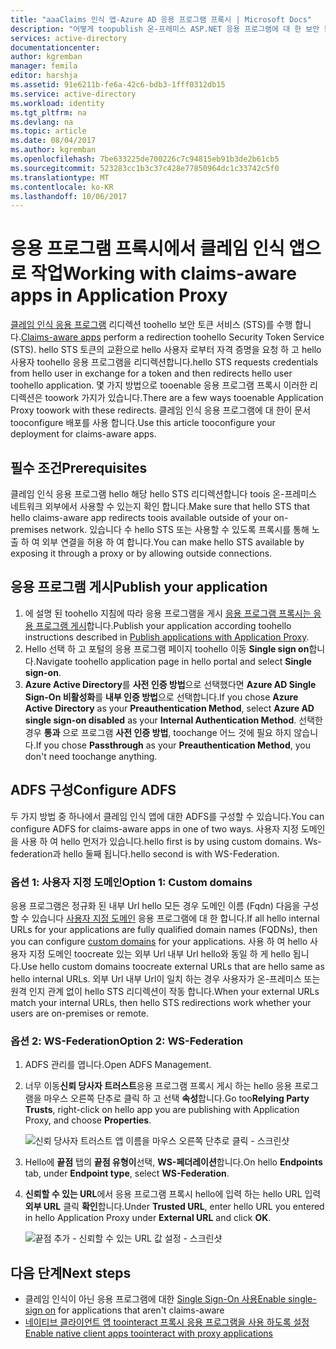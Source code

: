 ```yaml
---
title: "aaaClaims 인식 앱-Azure AD 응용 프로그램 프록시 | Microsoft Docs"
description: "어떻게 toopublish 온-프레미스 ASP.NET 응용 프로그램에 대 한 보안 원격 액세스 사용자가 ADFS 클레임을 수락 합니다."
services: active-directory
documentationcenter: 
author: kgremban
manager: femila
editor: harshja
ms.assetid: 91e6211b-fe6a-42c6-bdb3-1fff0312db15
ms.service: active-directory
ms.workload: identity
ms.tgt_pltfrm: na
ms.devlang: na
ms.topic: article
ms.date: 08/04/2017
ms.author: kgremban
ms.openlocfilehash: 7be633225de700226c7c94815eb91b3de2b61cb5
ms.sourcegitcommit: 523283cc1b3c37c428e77850964dc1c33742c5f0
ms.translationtype: MT
ms.contentlocale: ko-KR
ms.lasthandoff: 10/06/2017
---
```

# <a name="working-with-claims-aware-apps-in-application-proxy"></a><span data-ttu-id="9afe5-103">응용 프로그램 프록시에서 클레임 인식 앱으로 작업</span><span class="sxs-lookup"><span data-stu-id="9afe5-103">Working with claims-aware apps in Application Proxy</span></span>
<span data-ttu-id="9afe5-104">[클레임 인식 응용 프로그램](https://msdn.microsoft.com/library/windows/desktop/bb736227.aspx) 리디렉션 toohello 보안 토큰 서비스 (STS)를 수행 합니다.</span><span class="sxs-lookup"><span data-stu-id="9afe5-104">[Claims-aware apps](https://msdn.microsoft.com/library/windows/desktop/bb736227.aspx) perform a redirection toohello Security Token Service (STS).</span></span> <span data-ttu-id="9afe5-105">hello STS 토큰의 교환으로 hello 사용자 로부터 자격 증명을 요청 하 고 hello 사용자 toohello 응용 프로그램을 리디렉션합니다.</span><span class="sxs-lookup"><span data-stu-id="9afe5-105">hello STS requests credentials from hello user in exchange for a token and then redirects hello user toohello application.</span></span> <span data-ttu-id="9afe5-106">몇 가지 방법으로 tooenable 응용 프로그램 프록시 이러한 리디렉션은 toowork 가지가 있습니다.</span><span class="sxs-lookup"><span data-stu-id="9afe5-106">There are a few ways tooenable Application Proxy toowork with these redirects.</span></span> <span data-ttu-id="9afe5-107">클레임 인식 응용 프로그램에 대 한이 문서 tooconfigure 배포를 사용 합니다.</span><span class="sxs-lookup"><span data-stu-id="9afe5-107">Use this article tooconfigure your deployment for claims-aware apps.</span></span> 

## <a name="prerequisites"></a><span data-ttu-id="9afe5-108">필수 조건</span><span class="sxs-lookup"><span data-stu-id="9afe5-108">Prerequisites</span></span>
<span data-ttu-id="9afe5-109">클레임 인식 응용 프로그램 hello 해당 hello STS 리디렉션합니다 toois 온-프레미스 네트워크 외부에서 사용할 수 있는지 확인 합니다.</span><span class="sxs-lookup"><span data-stu-id="9afe5-109">Make sure that hello STS that hello claims-aware app redirects toois available outside of your on-premises network.</span></span> <span data-ttu-id="9afe5-110">있습니다 수 hello STS 또는 사용할 수 있도록 프록시를 통해 노출 하 여 외부 연결을 허용 하 여 합니다.</span><span class="sxs-lookup"><span data-stu-id="9afe5-110">You can make hello STS available by exposing it through a proxy or by allowing outside connections.</span></span> 

## <a name="publish-your-application"></a><span data-ttu-id="9afe5-111">응용 프로그램 게시</span><span class="sxs-lookup"><span data-stu-id="9afe5-111">Publish your application</span></span>

1. <span data-ttu-id="9afe5-112">에 설명 된 toohello 지침에 따라 응용 프로그램을 게시 [응용 프로그램 프록시는 응용 프로그램 게시](application-proxy-publish-azure-portal.md)합니다.</span><span class="sxs-lookup"><span data-stu-id="9afe5-112">Publish your application according toohello instructions described in [Publish applications with Application Proxy](application-proxy-publish-azure-portal.md).</span></span>
2. <span data-ttu-id="9afe5-113">Hello 선택 하 고 포털의 응용 프로그램 페이지 toohello 이동 **Single sign on**합니다.</span><span class="sxs-lookup"><span data-stu-id="9afe5-113">Navigate toohello application page in hello portal and select **Single sign-on**.</span></span>
3. <span data-ttu-id="9afe5-114">**Azure Active Directory**를 **사전 인증 방법**으로 선택했다면 **Azure AD Single Sign-On 비활성화**를 **내부 인증 방법**으로 선택합니다.</span><span class="sxs-lookup"><span data-stu-id="9afe5-114">If you chose **Azure Active Directory** as your **Preauthentication Method**, select **Azure AD single sign-on disabled** as your **Internal Authentication Method**.</span></span> <span data-ttu-id="9afe5-115">선택한 경우 **통과** 으로 프로그램 **사전 인증 방법**, toochange 어느 것에 필요 하지 않습니다.</span><span class="sxs-lookup"><span data-stu-id="9afe5-115">If you chose **Passthrough** as your **Preauthentication Method**, you don't need toochange anything.</span></span>

## <a name="configure-adfs"></a><span data-ttu-id="9afe5-116">ADFS 구성</span><span class="sxs-lookup"><span data-stu-id="9afe5-116">Configure ADFS</span></span>

<span data-ttu-id="9afe5-117">두 가지 방법 중 하나에서 클레임 인식 앱에 대한 ADFS를 구성할 수 있습니다.</span><span class="sxs-lookup"><span data-stu-id="9afe5-117">You can configure ADFS for claims-aware apps in one of two ways.</span></span> <span data-ttu-id="9afe5-118">사용자 지정 도메인을 사용 하 여 hello 먼저가 있습니다.</span><span class="sxs-lookup"><span data-stu-id="9afe5-118">hello first is by using custom domains.</span></span> <span data-ttu-id="9afe5-119">Ws-federation과 hello 둘째 됩니다.</span><span class="sxs-lookup"><span data-stu-id="9afe5-119">hello second is with WS-Federation.</span></span> 

### <a name="option-1-custom-domains"></a><span data-ttu-id="9afe5-120">옵션 1: 사용자 지정 도메인</span><span class="sxs-lookup"><span data-stu-id="9afe5-120">Option 1: Custom domains</span></span>

<span data-ttu-id="9afe5-121">응용 프로그램은 정규화 된 내부 Url hello 모든 경우 도메인 이름 (Fqdn) 다음을 구성할 수 있습니다 [사용자 지정 도메인](active-directory-application-proxy-custom-domains.md) 응용 프로그램에 대 한 합니다.</span><span class="sxs-lookup"><span data-stu-id="9afe5-121">If all hello internal URLs for your applications are fully qualified domain names (FQDNs), then you can configure [custom domains](active-directory-application-proxy-custom-domains.md) for your applications.</span></span> <span data-ttu-id="9afe5-122">사용 하 여 hello 사용자 지정 도메인 toocreate 있는 외부 Url 내부 Url hello와 동일 하 게 hello 됩니다.</span><span class="sxs-lookup"><span data-stu-id="9afe5-122">Use hello custom domains toocreate external URLs that are hello same as hello internal URLs.</span></span> <span data-ttu-id="9afe5-123">외부 Url 내부 Url이 일치 하는 경우 사용자가 온-프레미스 또는 원격 인지 관계 없이 hello STS 리디렉션이 작동 합니다.</span><span class="sxs-lookup"><span data-stu-id="9afe5-123">When your external URLs match your internal URLs, then hello STS redirections work whether your users are on-premises or remote.</span></span> 

### <a name="option-2-ws-federation"></a><span data-ttu-id="9afe5-124">옵션 2: WS-Federation</span><span class="sxs-lookup"><span data-stu-id="9afe5-124">Option 2: WS-Federation</span></span>

1. <span data-ttu-id="9afe5-125">ADFS 관리를 엽니다.</span><span class="sxs-lookup"><span data-stu-id="9afe5-125">Open ADFS Management.</span></span>
2. <span data-ttu-id="9afe5-126">너무 이동**신뢰 당사자 트러스트**응용 프로그램 프록시 게시 하는 hello 응용 프로그램을 마우스 오른쪽 단추로 클릭 하 고 선택 **속성**합니다.</span><span class="sxs-lookup"><span data-stu-id="9afe5-126">Go too**Relying Party Trusts**, right-click on hello app you are publishing with Application Proxy, and choose **Properties**.</span></span>  

   ![신뢰 당사자 트러스트 앱 이름을 마우스 오른쪽 단추로 클릭 - 스크린샷](./media/active-directory-application-proxy-claims-aware-apps/appproxyrelyingpartytrust.png)  

3. <span data-ttu-id="9afe5-128">Hello에 **끝점** 탭의 **끝점 유형이**선택, **WS-페더레이션**합니다.</span><span class="sxs-lookup"><span data-stu-id="9afe5-128">On hello **Endpoints** tab, under **Endpoint type**, select **WS-Federation**.</span></span>
4. <span data-ttu-id="9afe5-129">**신뢰할 수 있는 URL**에서 응용 프로그램 프록시 hello에 입력 하는 hello URL 입력 **외부 URL** 클릭 **확인**합니다.</span><span class="sxs-lookup"><span data-stu-id="9afe5-129">Under **Trusted URL**, enter hello URL you entered in hello Application Proxy under **External URL** and click **OK**.</span></span>  

   ![끝점 추가 - 신뢰할 수 있는 URL 값 설정 - 스크린샷](./media/active-directory-application-proxy-claims-aware-apps/appproxyendpointtrustedurl.png)  

## <a name="next-steps"></a><span data-ttu-id="9afe5-131">다음 단계</span><span class="sxs-lookup"><span data-stu-id="9afe5-131">Next steps</span></span>
* <span data-ttu-id="9afe5-132">클레임 인식이 아닌 응용 프로그램에 대한 [Single Sign-On 사용](application-proxy-sso-overview.md)</span><span class="sxs-lookup"><span data-stu-id="9afe5-132">[Enable single-sign on](application-proxy-sso-overview.md) for applications that aren't claims-aware</span></span>
* [<span data-ttu-id="9afe5-133">네이티브 클라이언트 앱 toointeract 프록시 응용 프로그램을 사용 하도록 설정</span><span class="sxs-lookup"><span data-stu-id="9afe5-133">Enable native client apps toointeract with proxy applications</span></span>](active-directory-application-proxy-native-client.md)


